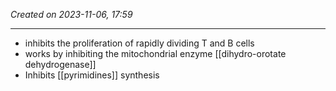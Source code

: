 *Created on 2023-11-06, 17:59* 

---
- inhibits the proliferation of rapidly dividing T and B cells
- works by inhibiting the mitochondrial enzyme [[dihydro-orotate dehydrogenase]]
- Inhibits [[pyrimidines]] synthesis 